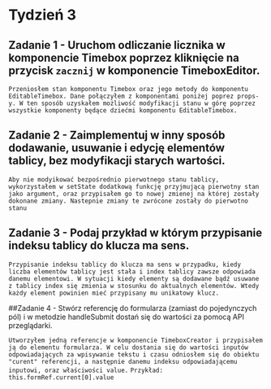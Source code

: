 # Tydzień 3

## Zadanie 1 - Uruchom odliczanie licznika w komponencie Timebox poprzez kliknięcie na przycisk `zacznij` w komponencie TimeboxEditor.

`Przeniosłem stan komponentu Timebox oraz jego metody do komponentu EditableTimebox. Dane połączyłem z komponentami poniżej poprez props-y. W ten sposób uzyskałem możliwość modyfikacji stanu w górę poprzez wszystkie komponenty będące dziećmi komponentu EditableTimebox.`

## Zadanie 2 - Zaimplementuj w inny sposób dodawanie, usuwanie i edycję elementów tablicy, bez modyfikacji starych wartości.
`Aby nie modyikować bezpośrednio pierwotnego stanu tablicy, wykorzystałem w setState dodatkową funkcję przyjmującą pierwotny stan jako argument, oraz przypisałem go to nowej zmienej na której zostały dokonane zmiany. Nastepnie zmiany te zwrócone zostały do pierwotno stanu`

## Zadanie 3 - Podaj przykład w którym przypisanie indeksu tablicy do klucza ma sens.

`Przypisanie indeksu tablicy do klucza ma sens w przypadku, kiedy liczba elementów tablicy jest stała i index tablicy zawsze odpowiada danemu elementowi. W sytuacji kiedy elementy są dodawane bądź usuwane z tablicy index się zmienia w stosunku do aktualnych elementów. Wtedy każdy element powinien mieć przypisany mu unikatowy klucz.`

##Zadanie 4 - Stwórz referencję do formularza (zamiast do pojedynczych pól) i w metodzie handleSubmit dostań się do wartości za pomocą API przeglądarki.

`Utworzyłem jedną referencje w komponencie TimeboxCreator i przypisałem ją do elementu formularza. W celu dostania się do wartości inputów odpowiadających za wpisywanie tekstu i czasu odniosłem się do obiektu "curent" referencji, a następnie danemu indeksu odpowiadającemu inputowi, oraz właściwości value.`
 `Przykład: this.formRef.current[0].value`

